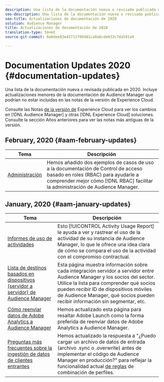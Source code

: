 ```yaml
---
description: Una lista de la documentación nueva o revisada publicada en 2020. Incluye actualizaciones menores de la documentación de Audience Manager que podrían no estar incluidas en las notas de la versión de Experience Cloud.
seo-description: Una lista de la documentación nueva o revisada publicada en 2020. Incluye actualizaciones menores de la documentación de Audience Manager que podrían no estar incluidas en las notas de la versión de Experience Cloud.
seo-title: Actualizaciones de documentación de 2020
solution: Audience Manager
title: Actualizaciones de documentación de 2020
translation-type: tm+mt
source-git-commit: 6e6dee83e43711f09481ca0a8cde033c7da591a9

---
```



# Documentation Updates 2020 {#documentation-updates}

Una lista de la documentación nueva o revisada publicada en 2020. Incluye actualizaciones menores de la documentación de Audience Manager que podrían no estar incluidas en las notas de la versión de Experience Cloud.

Consulte las Notas [de la versión de](https://marketing.adobe.com/resources/help/en_US/whatsnew/) Experience Cloud para ver los cambios en [!DNL Audience Manager] y otras [!DNL Experience Cloud] soluciones. Consulte la sección Años [](../docs-updates/docs-2019.md) anteriores para ver las notas más antiguas de la versión.

## February, 2020 {#aam-february-updates}

| Tema | Descripción |
|---- |----|
| [Administración](../features/administration/administration-overview.md#use-cases) | Hemos añadido dos ejemplos de casos de uso a la documentación de Control de acceso basado en roles (RBAC) para ayudarle a comprender mejor cómo [!DNL RBAC] facilitar la administración de Audience Manager. |

## January, 2020 {#aam-january-updates}

| Tema | Descripción |
|--- |----|
| [Informes de uso de actividades](../features/administration/activity-usage-reporting.md) | Esto [!UICONTROL Activity Usage Report] le ayuda a ver y rastrear el uso de la actividad de su instancia de Audience Manager, lo que le ofrece una idea clara de cómo se compara el uso de la actividad con el compromiso contractual. |
| [Lista de destinos basados en dispositivos (servidor a servidor) de Audience Manager](/help/using/features/destinations/device-based-destinations-list.md) | Esta página muestra información sobre cada integración servidor a servidor entre Audience Manager y los socios del sector. Utilice la lista para comprender qué socios pueden recibir ID de dispositivos móviles de Audience Manager, qué socios pueden recibir información sin segmentar, etc. |
| [Cómo reenviar datos de Adobe Analytics a Audience Manager](../integration/integration-other-solutions/audience-management-module.md) | Hemos actualizado esta página para resaltar Adobe Launch como la forma preferida de reenviar datos de Adobe Analytics a Audience Manager. |
| [Preguntas más frecuentes sobre la ingestión de datos de clientes entrantes](/help/using/faq/faq-inbound-data-ingestion.md) | Hemos actualizado la respuesta a &quot;¿Puedo cargar un archivo de datos de entrada (archivo .sync o .overwrite) antes de implementar el código de Audience Manager en producción?&quot; para reflejar la funcionalidad actual [de reglas](/help/using/features/profile-merge-rules/merge-rule-targeting-options.md) de combinación de perfiles. |
